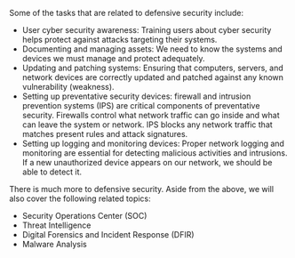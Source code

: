 Some of the tasks that are related to defensive security include:

- User cyber security awareness: Training users about cyber security helps protect against attacks targeting their systems.
- Documenting and managing assets: We need to know the systems and devices we must manage and protect adequately.
- Updating and patching systems: Ensuring that computers, servers, and network devices are correctly updated and patched against any known vulnerability (weakness).
- Setting up preventative security devices: firewall and intrusion prevention systems (IPS) are critical components of preventative security. Firewalls control what network traffic can go inside and what can leave the system or network. IPS blocks any network traffic that matches present rules and attack signatures.
- Setting up logging and monitoring devices: Proper network logging and monitoring are essential for detecting malicious activities and intrusions. If a new unauthorized device appears on our network, we should be able to detect it.

There is much more to defensive security. Aside from the above, we will also cover the following related topics:

- Security Operations Center (SOC)
- Threat Intelligence
- Digital Forensics and Incident Response (DFIR)
- Malware Analysis